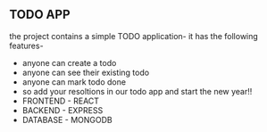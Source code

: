 ## TODO APP
the project contains a simple TODO application-
it has the following features-

- anyone can create a todo
- anyone can see their existing todo
- anyone can mark todo done
- so add your resoltions in our todo app and start the new year!!
- FRONTEND - REACT
- BACKEND - EXPRESS
- DATABASE - MONGODB
